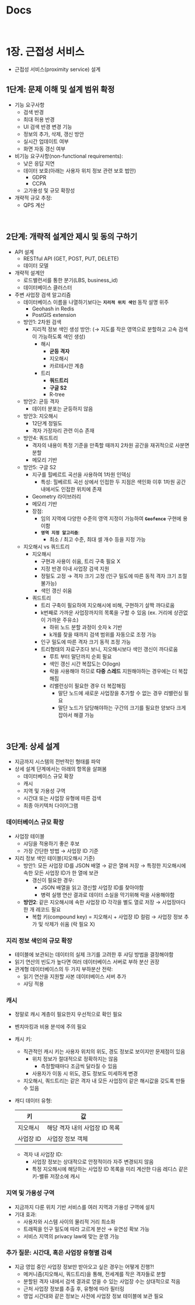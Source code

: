 # Docs

<br>

# 1장. 근접성 서비스

- 근접성 서비스(proximity service) 설계

## 1단계: 문제 이해 및 설계 범위 확정

- 기능 요구사항
    - 검색 반경
    - 최대 허용 반경
    - UI 검색 반경 변경 기능
    - 정보의 추가, 삭제, 갱신 방안
    - 실시간 업데이트 여부
    - 화면 자동 갱신 여부
- 비기능 요구사항(non-functional requirements):
    - 낮은 응답 지연
    - 데이터 보호(아래는 사용자 위치 정보 관련 보호 법안)
        - GDPR
        - CCPA
    - 고가용성 및 규모 확장성
- 개략적 규모 추정:
    - QPS 계산

<br>

## 2단계: 개략적 설계안 제시 및 동의 구하기

- API 설계
    - RESTful API (GET, POST, PUT, DELETE)
    - 데이터 모델
- 개략적 설계안
    - 로드밸런서를 통한 분기(LBS, business_id)
    - 데이터베이스 클러스터
- 주변 사업장 검색 알고리즘
    - 데이터베이스 이름을 나열하기보다는 **`지리적 위치 색인`** 동작 설명 위주
        - Geohash in Redis
        - PostGIS extension
    - 방안1: 2차원 검색
        - 지리적 정보 색인 생성 방안: (→ 지도를 작은 영역으로 분할하고 고속 검색이 가능하도록 색인 생성)
            - 해시
                - **균등 격자**
                - 지오해시
                - 카르테시안 계층
            - 트리
                - **쿼드트리**
                - **구글 S2**
                - R-tree
    - 방안2: 균등 격자
        - 데이터 분포는 균등하지 않음
    - 방안3: 지오해시
        - 12단계 정밀도
        - 격자 가장자리 관련 이슈 존재
    - 방안4: 쿼드트리
        - 격자의 내용이 특정 기준을 만족할 때까지 2차원 공간을 재귀적으로 사분면 분할
        - 메모리 기반
    - 방안5: 구글 S2
        - 지구를 힐베르트 곡선을 사용하여 1차원 인덱싱
            - 특성: 힐베르트 곡선 상에서 인접한 두 지점은 색인화 이후 1차원 공간 내에서도 인접한 위치에 존재
        - Geometry 라이브러리
        - 메모리 기반
        - 장점:
            - 임의 지역에 다양한 수준의 영역 지정이 가능하여 **`Geofence`** 구현에 용이함
            - **`영역 지정 알고리즘`**:
                - 최소 / 최고 수준, 최대 셀 개수 등을 지정 가능
    - 지오해시 vs 쿼드트리
        - 지오해시
            - 구현과 사용이 쉬움, 트리 구축 필요 X
            - 지정 반경 이내 사업장 검색 지원
            - 정밀도 고정 → 격자 크기 고정 (인구 밀도에 따른 동적 격자 크기 조절 불가능)
            - 색인 갱신 쉬움
        - 쿼드트리
            - 트리 구축이 필요하여 지오해시에 비해, 구현하기 살짝 까다로움
            - k번째로 가까운 사업장까지의 목록을 구할 수 있음 (ex. 거리에 상관없이 가까운 주유소)
                - 하위 노드 분할 과정이 숫자 k 기반
                - k개를 찾을 때까지 검색 범위를 자동으로 조정 가능
            - 인구 밀도에 따른 격자 크기 동적 조정 가능
            - 트리형태의 자료구조다 보니, 지오해시보다 색인 갱신이 까다로움
                - 루트 부터 말단까지 순회 필요
                - 색인 갱신 시간 복잡도는 O(logn)
                - 락을 사용해야 하므로 **다중 스레드** 지원해야하는 경우에는 더 복잡해짐
                - 리밸런싱이 필요한 경우 더 복잡해짐
                    - 말단 노드에 새로운 사업장을 추가할 수 없는 경우 리밸런싱 필요
                    - 말단 노드가 담당해야하는 구간의 크기를 필요한 양보다 크게 잡아서 해결 가능

<br>

## 3단계: 상세 설계

- 지금까지 시스템의 전반적인 형태를 파악
- 상세 설계 단계에서는 아래의 항목을 살펴봄
    - 데이터베이스 규모 확장
    - 캐시
    - 지역 및 가용성 구역
    - 시간대 또는 사업장 유형에 따른 검색
    - 최종 아키텍처 다이어그램

### 데이터베이스 규모 확장

- 사업장 테이블
    - 샤딩을 적용하기 좋은 후보
    - 가장 간단한 방법 → 사업장 ID 기준
- 지리 정보 색인 테이블(지오해시 기준)
    - 방안1: 모든 사업장 ID를 JSON 배열 → 같은 열에 저장 → 특정한 지오해시에 속한 모든 사업장 ID가 한 열에 보관
        - 갱신이 필요한 경우:
            - JSON 배열을 읽고 갱신할 사업장 ID를 찾아야함
            - 병력 실행 연산 결과로 데이터 소실을 막기위해 락을 사용해야함
    - **방안2**: 같은 지오해시에 속한 사업장 ID 각각을 별도 열로 저장 → 사업장마다 한 개 레코드 필요
        - 복합 키(compound key) = 지오해시 + 사업장 ID 컬럼 → 사업장 정보 추가 및 삭제가 쉬움 (락 필요 X)

### 지리 정보 색인의 규모 확장

- 테이블에 보관되는 데이터의 실제 크기를 고려한 후 샤딩 방법을 결정해야함
- 읽기 연산의 빈도가 높다면 여러 데이터베이스 서버로 부하 분산 권장
- 관계형 데이터베이스의 두 가지 부하분산 전략:
    - 읽기 연산을 지원할 사본 데이터베이스 서버 추가
    - 샤딩 적용

### 캐시

- 정말로 캐시 계층이 필요한지 우선적으로 확인 필요
- 벤치마킹과 비용 분석에 주의 필요
- 캐시 키:
    - 직관적인 캐시 키는 사용자 위치의 위도, 경도 정보로 보이지만 문제점이 있음
        - 위치 정보가 절대적으로 정확하지는 않음
            - 측정할때마다 조금씩 달라질 수 있음
        - 사용자가 이동 시 위도, 경도 정보도 미세하게 변경
    - 지오해시, 쿼드트리는 같은 격자 내 모든 사업장이 같은 해시값을 갖도록 만들 수 있음
- 캐디 데이터 유형:
    
    
    | 키 | 값 |
    | --- | --- |
    | 지오해시 | 해당 격자 내의 사업장 ID 목록 |
    | 사업장 ID | 사업장 정보 객체 |
    - 격자 내 사업장 ID:
        - 사업장 정보는 상대적으로 안정적이라 자주 변경되지 않음
        - 특정 지오해시에 해당하는 사업장 ID 목록을 미리 계산한 다음 레디스 같은 키-밸류 저장소에 캐시

### 지역 및 가용성 구역

- 지금까지 다룬 위치 기반 서비스를 여러 지역과 가용성 구역에 설치
- 기대 효과:
    - 사용자와 시스템 사이의 물리적 거리 최소화
    - 트래픽을 인구 밀도에 따라 고르게 분산 → 유연성 확보 가능
    - 서비스 지역의 privacy law에 맞는 운영 가능

### 추가 질문: 시간대, 혹은 사업장 유형별 검색

- 지금 영업 중인 사업장 정보만 받아오고 싶은 경우는 어떻게 진행?!
    - 메커니즘(지오해시, 쿼드트리)을 통해, 전세계를 작은 격자들로 분할
    - 분할된 격자 내에서 검색 결과로 얻을 수 있는 사업장 수는 상대적으로 적음
    - 근처 사업장 정보를 추출 후, 유형에 따라 필터링
    - 영업 시간대와 같은 정보는 사전에 사업장 정보 테이블에 보관 필요





